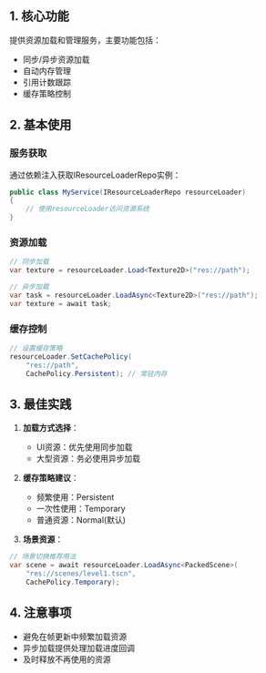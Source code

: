 
## 1. 核心功能

提供资源加载和管理服务，主要功能包括：


- 同步/异步资源加载
- 自动内存管理
- 引用计数跟踪
- 缓存策略控制

## 2. 基本使用

### 服务获取

通过依赖注入获取IResourceLoaderRepo实例：


```csharp
public class MyService(IResourceLoaderRepo resourceLoader)
{
    // 使用resourceLoader访问资源系统
}


```

### 资源加载


```csharp
// 同步加载
var texture = resourceLoader.Load<Texture2D>("res://path");

// 异步加载
var task = resourceLoader.LoadAsync<Texture2D>("res://path");
var texture = await task;


```

### 缓存控制


```csharp
// 设置缓存策略
resourceLoader.SetCachePolicy(
    "res://path", 
    CachePolicy.Persistent); // 常驻内存


```

## 3. 最佳实践


1. **加载方式选择**：

    - UI资源：优先使用同步加载
    - 大型资源：务必使用异步加载
2. **缓存策略建议**：

    - 频繁使用：Persistent
    - 一次性使用：Temporary
    - 普通资源：Normal(默认)
3. **场景资源**：


```csharp
// 场景切换推荐用法
var scene = await resourceLoader.LoadAsync<PackedScene>(
    "res://scenes/level1.tscn", 
    CachePolicy.Temporary);


```

## 4. 注意事项


- 避免在帧更新中频繁加载资源
- 异步加载提供处理加载进度回调
- 及时释放不再使用的资源


